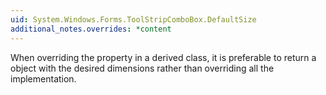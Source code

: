 ```yaml
---
uid: System.Windows.Forms.ToolStripComboBox.DefaultSize
additional_notes.overrides: *content
---
```


<p>When overriding the <xref href="System.Windows.Forms.ToolStripComboBox.DefaultSize"></xref> property in a derived class, it is preferable to return a <xref href="System.Drawing.Size"></xref> object with the desired dimensions rather than overriding all the implementation.</p>


